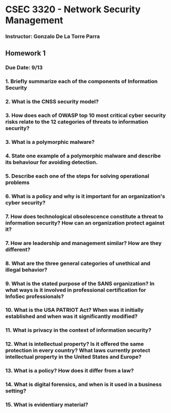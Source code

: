 # CSEC 3320 - Network Security Management
### Instructor: Gonzalo De La Torre Parra

## Homework 1
### Due Date: 9/13 

### 1. Briefly summarize each of the components of Information Security

### 2. What is the CNSS security model?

### 3. How does each of OWASP top 10 most critical cyber security risks relate to the 12 categories of threats to information security?

### 3. What is a polymorphic malware?

### 4. State one example of a polymorphic malware and describe its behaviour for avoiding detection.

### 5. Describe each one of the steps for solving operational problems

### 6. What is a policy and why is it important for an organization's cyber security?

### 7. How does technological obsolescence constitute a threat to information security? How can an organization protect against it?

### 7. How are leadership and management similar? How are they different?

### 8. What are the three general categories of unethical and illegal behavior?

### 9. What is the stated purpose of the SANS organization? In what ways is it involved in professional certification for InfoSec professionals?

### 10. What is the USA PATRIOT Act? When was it initially established and when was it significantly modified?

### 11. What is privacy in the context of information security?

### 12. What is intellectual property? Is it offered the same protection in every country? What laws currently protect intellectual property in the United States and Europe?

### 13. What is a policy? How does it differ from a law?

### 14. What is digital forensics, and when is it used in a business setting?

### 15. What is evidentiary material?